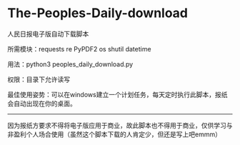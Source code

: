 # The-Peoples-Daily-download
人民日报电子版自动下载脚本

所需模块：requests re PyPDF2 os shutil datetime

用法：python3 peoples_daily_download.py

权限：目录下允许读写

最佳使用姿势：可以在windows建立一个计划任务，每天定时执行此脚本，报纸会自动出现在你的桌面。

--------------------------

因为报纸方要求不得将电子版应用于商业，故此脚本也不得用于商业，仅供学习与非盈利个人场合使用（虽然这个脚本下载的人肯定少，但还是写上吧emmm）
